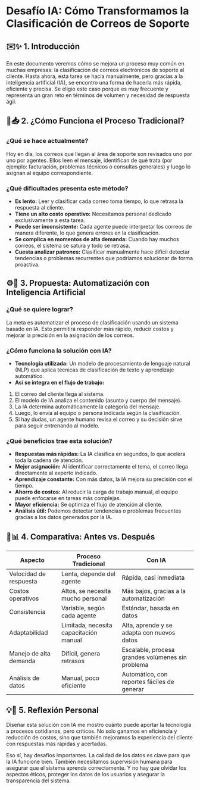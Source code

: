 # Desafío IA: Cómo Transformamos la Clasificación de Correos de Soporte

## ✉️✨ 1. Introducción

En este documento veremos cómo se mejora un proceso muy común en muchas empresas: la clasificación de correos electrónicos de soporte al cliente. Hasta ahora, esta tarea se hacía manualmente, pero gracias a la inteligencia artificial (IA), se encontro una forma de hacerla más rápida, eficiente y precisa. Se eligio este caso porque es muy frecuente y representa un gran reto en términos de volumen y necesidad de respuesta ágil.

##  🏢📥 2. ¿Cómo Funciona el Proceso Tradicional?

### ¿Qué se hace actualmente?

Hoy en día, los correos que llegan al área de soporte son revisados uno por uno por agentes. Ellos leen el mensaje, identifican de qué trata (por ejemplo: facturación, problemas técnicos o consultas generales) y luego lo asignan al equipo correspondiente.

### ¿Qué dificultades presenta este método?

- **Es lento:** Leer y clasificar cada correo toma tiempo, lo que retrasa la respuesta al cliente.
- **Tiene un alto costo operativo:** Necesitamos personal dedicado exclusivamente a esta tarea.
- **Puede ser inconsistente:** Cada agente puede interpretar los correos de manera diferente, lo que genera errores en la clasificación.
- **Se complica en momentos de alta demanda:** Cuando hay muchos correos, el sistema se satura y todo se retrasa.
- **Cuesta analizar patrones:** Clasificar manualmente hace difícil detectar tendencias o problemas recurrentes que podríamos solucionar de forma proactiva.

## ⚙️🤖 3. Propuesta: Automatización con Inteligencia Artificial

### ¿Qué se quiere lograr?

La meta es automatizar el proceso de clasificación usando un sistema basado en IA. Esto permitirá responder más rápido, reducir costos y mejorar la precisión en la asignación de los correos.

### ¿Cómo funciona la solución con IA?

- **Tecnología utilizada:** Un modelo de procesamiento de lenguaje natural (NLP) que aplica técnicas de clasificación de texto y aprendizaje automático.
- **Así se integra en el flujo de trabajo:**
1. El correo del cliente llega al sistema.
2. El modelo de IA analiza el contenido (asunto y cuerpo del mensaje).
3. La IA determina automáticamente la categoría del mensaje.
4. Luego, lo envía al equipo o persona indicada según la clasificación.
5. Si hay dudas, un agente humano revisa el correo y su decisión sirve para seguir entrenando al modelo.

### ¿Qué beneficios trae esta solución?

- **Respuestas más rápidas:** La IA clasifica en segundos, lo que acelera toda la cadena de atención.
- **Mejor asignación:** Al identificar correctamente el tema, el correo llega directamente al experto indicado.
- **Aprendizaje constante:** Con más datos, la IA mejora su precisión con el tiempo.
- **Ahorro de costos:** Al reducir la carga de trabajo manual, el equipo puede enfocarse en tareas más complejas.
- **Mayor eficiencia:** Se optimiza el flujo de atención al cliente.
- **Análisis útil:** Podemos detectar tendencias o problemas frecuentes gracias a los datos generados por la IA.

## 🔄📊 4. Comparativa: Antes vs. Después

| Aspecto                    | Proceso Tradicional                          | Con IA                                                |
|---------------------------|----------------------------------------------|-------------------------------------------------------|
| Velocidad de respuesta     | Lenta, depende del agente                    | Rápida, casi inmediata                               |
| Costos operativos          | Altos, se necesita mucho personal            | Más bajos, gracias a la automatización               |
| Consistencia               | Variable, según cada agente                  | Estándar, basada en datos                            |
| Adaptabilidad              | Limitada, necesita capacitación manual       | Alta, aprende y se adapta con nuevos datos           |
| Manejo de alta demanda     | Difícil, genera retrasos                     | Escalable, procesa grandes volúmenes sin problema    |
| Análisis de datos          | Manual, poco eficiente                       | Automático, con reportes fáciles de generar          |

## 💡🧠 5. Reflexión Personal

Diseñar esta solución con IA me mostro cuánto puede aportar la tecnología a procesos cotidianos, pero críticos. No solo ganamos en eficiencia y reducción de costos, sino que también mejoramos la experiencia del cliente con respuestas más rápidas y acertadas.

Eso sí, hay desafíos importantes. La calidad de los datos es clave para que la IA funcione bien. También necesitamos supervisión humana para asegurar que el sistema aprenda correctamente. Y no hay que olvidar los aspectos éticos, proteger los datos de los usuarios y asegurar la transparencia del sistema.


